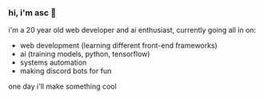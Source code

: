 ### hi, i'm asc 👋

i'm a 20 year old web developer and ai enthusiast, currently going all in on:

- web development (learning different front-end frameworks)
- ai (training models, python, tensorflow)
- systems automation
- making discord bots for fun

one day i'll make something cool
